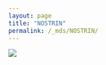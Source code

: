 ```yaml
---
layout: page
title: "NOSTRIN"
permalink: /_mds/NOSTRIN/
---
```


![](../../algns0/N20_5HSAA072901_aln_report.png?raw=true)